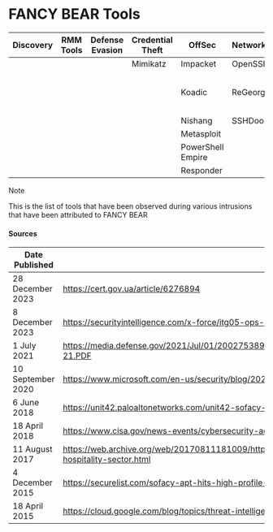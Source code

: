 # FANCY BEAR Tools

| Discovery | RMM Tools | Defense Evasion | Credential Theft | OffSec | Networking | LOLBAS | Exfiltration |
|---|---|---|---|---|---|---|---|
| | | | Mimikatz | Impacket | OpenSSH | MiniDump | |
| | | | | Koadic | ReGeorg | Windows Event Utility (wevtutil) | |
| | | | | Nishang | SSHDoor | | |
| | | | | Metasploit | | | |
| | | | | PowerShell Empire | | | |
| | | | | Responder | | | |

> [!NOTE]
> This is the list of tools that have been observed during various intrusions that have been attributed to FANCY BEAR

#### Sources
| Date Published | Report |
|---|---|
| 28 December 2023 | https://cert.gov.ua/article/6276894 |
| 8 December 2023 | https://securityintelligence.com/x-force/itg05-ops-leverage-israel-hamas-conflict-lures-to-deliver-headlace-malware/ |
| 1 July 2021 | https://media.defense.gov/2021/Jul/01/2002753896/-1/-1/1/CSA_GRU_GLOBAL_BRUTE_FORCE_CAMPAIGN_UOO158036-21.PDF |
| 10 September 2020 | https://www.microsoft.com/en-us/security/blog/2020/09/10/strontium-detecting-new-patters-credential-harvesting/ |
| 6 June 2018 | https://unit42.paloaltonetworks.com/unit42-sofacy-groups-parallel-attacks/ |
| 18 April 2018 | https://www.cisa.gov/news-events/cybersecurity-advisories/aa23-108 |
| 11 August 2017 | https://web.archive.org/web/20170811181009/https://www.fireeye.com/blog/threat-research/2017/08/apt28-targets-hospitality-sector.html |
| 4 December 2015 | https://securelist.com/sofacy-apt-hits-high-profile-targets-with-updated-toolset/72924/ |
| 18 April 2015 | https://cloud.google.com/blog/topics/threat-intelligence/probable-apt28-useo/ |
